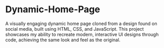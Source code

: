 # Dynamic-Home-Page
A visually engaging dynamic home page cloned from a design found on social media, built using HTML, CSS, and JavaScript. This project showcases my ability to recreate modern, interactive UI designs through code, achieving the same look and feel as the original.
